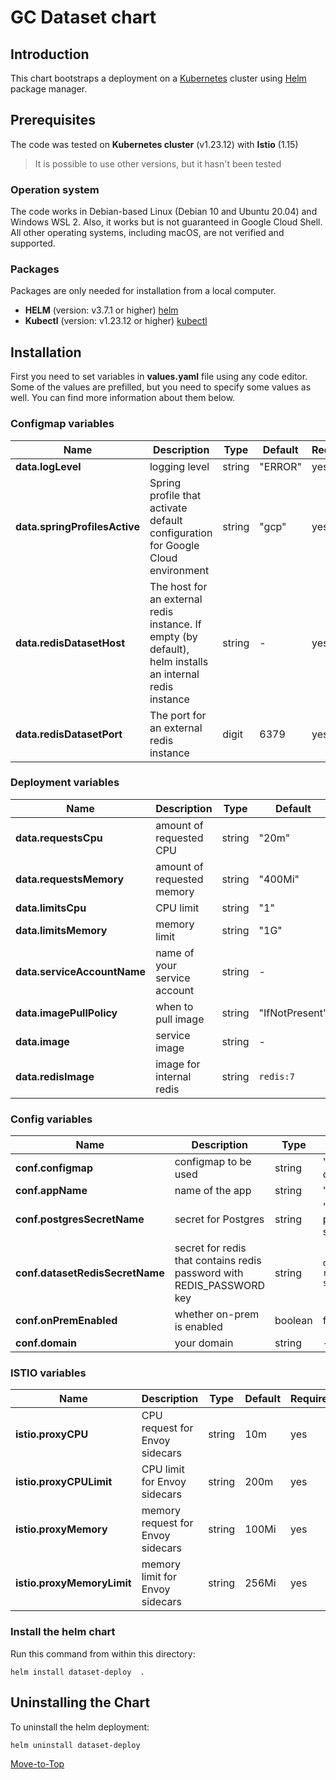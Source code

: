 <!--- Deploy -->

# GC Dataset chart

## Introduction

This chart bootstraps a deployment on a [Kubernetes](https://kubernetes.io) cluster using [Helm](https://helm.sh) package manager.

## Prerequisites

The code was tested on **Kubernetes cluster** (v1.23.12) with **Istio** (1.15)
> It is possible to use other versions, but it hasn't been tested

### Operation system

The code works in Debian-based Linux (Debian 10 and Ubuntu 20.04) and Windows WSL 2. Also, it works but is not guaranteed in Google Cloud Shell. All other operating systems, including macOS, are not verified and supported.

### Packages

Packages are only needed for installation from a local computer.

* **HELM** (version: v3.7.1 or higher) [helm](https://helm.sh/docs/intro/install/)
* **Kubectl** (version: v1.23.12 or higher) [kubectl](https://kubernetes.io/docs/tasks/tools/#kubectl)

## Installation

First you need to set variables in **values.yaml** file using any code editor. Some of the values are prefilled, but you need to specify some values as well. You can find more information about them below.

### Configmap variables

| Name | Description | Type | Default | Required |
|------|-------------|------|---------|---------|
**data.logLevel** | logging level | string | "ERROR" | yes
**data.springProfilesActive** | Spring profile that activate default configuration for Google Cloud environment | string | "gcp" | yes
**data.redisDatasetHost** | The host for an external redis instance. If empty (by default), helm installs an internal redis instance | string | - | yes
**data.redisDatasetPort** | The port for an external redis instance | digit | 6379 | yes

### Deployment variables

| Name | Description | Type | Default | Required |
|------|-------------|------|---------|---------|
**data.requestsCpu** | amount of requested CPU | string | "20m" | yes
**data.requestsMemory** | amount of requested memory| string | "400Mi" | yes
**data.limitsCpu** | CPU limit | string | "1" | yes
**data.limitsMemory** | memory limit | string | "1G" | yes
**data.serviceAccountName** | name of your service account | string | - | yes
**data.imagePullPolicy** | when to pull image | string | "IfNotPresent" | yes
**data.image** | service image | string | - | yes
**data.redisImage** | image for internal redis | string | `redis:7` | yes

### Config variables

| Name | Description | Type | Default | Required |
|------|-------------|------|---------|---------|
**conf.configmap** | configmap to be used | string | "dataset-config" | yes
**conf.appName** | name of the app | string | "dataset" | yes
**conf.postgresSecretName** | secret for Postgres | string | "dataset-postgres-secret" | yes
**conf.datasetRedisSecretName** | secret for redis that contains redis password with REDIS_PASSWORD key | string | `dataset-redis-secret` | yes
**conf.onPremEnabled** | whether on-prem is enabled | boolean | false | yes
**conf.domain** | your domain | string | - | yes

### ISTIO variables

| Name | Description | Type | Default |Required |
|------|-------------|------|---------|---------|
**istio.proxyCPU** | CPU request for Envoy sidecars | string | 10m | yes
**istio.proxyCPULimit** | CPU limit for Envoy sidecars | string | 200m | yes
**istio.proxyMemory** | memory request for Envoy sidecars | string | 100Mi | yes
**istio.proxyMemoryLimit** | memory limit for Envoy sidecars | string | 256Mi | yes

### Install the helm chart

Run this command from within this directory:

```console
helm install dataset-deploy  .
```

## Uninstalling the Chart

To uninstall the helm deployment:

```console
helm uninstall dataset-deploy
```

[Move-to-Top](#introduction)
